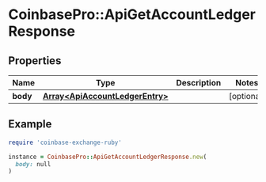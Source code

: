 # CoinbasePro::ApiGetAccountLedgerResponse

## Properties

| Name | Type | Description | Notes |
| ---- | ---- | ----------- | ----- |
| **body** | [**Array&lt;ApiAccountLedgerEntry&gt;**](ApiAccountLedgerEntry.md) |  | [optional] |

## Example

```ruby
require 'coinbase-exchange-ruby'

instance = CoinbasePro::ApiGetAccountLedgerResponse.new(
  body: null
)
```

